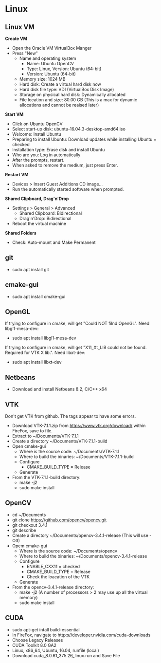 # Linux

## Linux VM

**Create VM**
* Open the Oracle VM VirtualBox Manger
* Press "New"
  * Name and operating system
    * Name: Ubuntu OpenCV
    * Type: Linux, Version: Ubuntu (64-bit)
    * Version: Ubuntu (64-bit)
  * Memory size: 1024 MB
  * Hard disk: Create a virtual hard disk now
  * Hard disk file type: VDI (VirtualBox Disk Image)
  * Storage on physical hard disk: Dynamically allocated
  * File location and size: 80.00 GB (This is a max for dynamic allocations and cannot be reaised later)

**Start VM**
* Click on Ubuntu OpenCV
* Select start-up disk: ubuntu-16.04.3-desktop-amd64.iso
* Welcome: Install Ubuntu
* Preparing to install Ubuntu: Download updates while installing Ubuntu = checked
* Installation type: Erase disk and install Ubuntu
* Who are you: Log in automatically
* After the prompts, restart.
* When asked to remove the medium, just press Enter.

**Restart VM**
* Devices > Insert Guest Additions CD image...
* Run the automatically started software when prompted.

**Shared Clipboard, Drag'n'Drop**
* Settings > General > Advanced
  * Shared Clipboard: Bidirectional
  * Drag'n'Drop: Bidirectional
* Reboot the virtual machine

**Shared Folders**
* Check: Auto-mount and Make Permanent

## git
* sudo apt install git

## cmake-gui
* sudo apt install cmake-gui

## OpenGL
If trying to configure in cmake, will get "Could NOT filnd OpenGL".  Need libgl1-mesa-dev:
* sudo apt install libgl1-mesa-dev

If trying to configure in cmake, will get "X11_Xt_LIB could not be found.  Required for VTK X lib.".  Need libxt-dev:
* sudo apt install libxt-dev

## Netbeans
* Download and install Netbeans 8.2, C/C++ x64

## VTK
Don't get VTK from github.  The tags appear to have some errors.
* Download VTK-7.1.1.zip from https://www.vtk.org/download/ within FireFox, save to file.
* Extract to ~/Documents/VTK-7.1.1
* Create a directory ~/Documents/VTK-7.1.1-build
* Open cmake-gui
  * Where is the source code: ~/Documents/VTK-7.1.1
  * Where to build the binaries: ~/Documents/VTK-7.1.1-build
  * Configure
    * CMAKE_BUILD_TYPE = Release
  * Generate
* From the VTK-7.1.1-build directory:
  * make -j2
  * sudo make install
  
## OpenCV
* cd ~/Documents
* git clone https://github.com/opencv/opencv.git
* git checkout 3.4.1
* git describe
* Create a directory ~/Documents/opencv-3.4.1-release  (This will use -O3)
* Opem cmake-gui
  * Where is the source code: ~/Documents/opencv
  * Where to build the binaries: ~/Documents/opencv-3.4.1-release
  * Configure
    * ENABLE_CXX11 = checked
    * CMAKE_BUILD_TYPE = Release
    * Check the loacation of the VTK
  * Generate
* From the opencv-3.4.1-release directory:
  * make -j2 (A number of processors > 2 may use up all the virtual memory)
  * sudo make install

## CUDA
* sudo apt-get intall build-essential
* In FireFox, navigate to http:s//developer.nvidia.com/cuda-downloads
* Choose Legacy Releases
* CUDA Toolkit 8.0 GA2
* Linux, x86_64, Ubuntu, 16.04, runfile (local)
* Download cuda_8.0.61_375.26_linux.run and Save File
